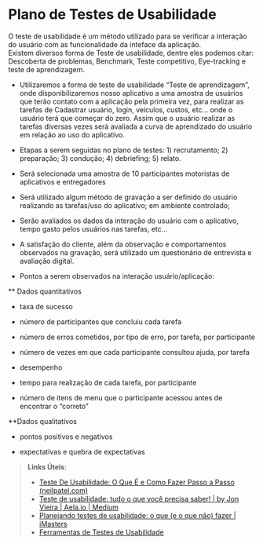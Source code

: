 # Plano de Testes de Usabilidade




O teste de usabilidade é um método utilizado para se verificar  a interação  do usuário com as funcionalidade da inteface da aplicação.  
Existem diversos forma de Teste de usabilidade, dentre eles podemos citar: Descoberta de problemas, Benchmark, Teste competitivo,  Eye-tracking e teste de aprendizagem.

 
- Utilizaremos a forma de teste de usabilidade “Teste de aprendizagem”, onde disponibilizaremos nosso aplicativo a uma amostra de usuários que terão contato com a aplicação pela primeira vez, para realizar as tarefas de Cadastrar usuário, login, veículos, custos, etc... onde o usuário terá que começar do zero. Assim que o usuário realizar as tarefas diversas vezes será avaliada a curva de aprendizado do usuário em relação ao uso do aplicativo.

- Etapas a serem seguidas no plano de testes: 1) recrutamento;  2) preparação; 3) condução; 4) debriefing; 5) relato.

- Será selecionada uma amostra de 10 participantes motoristas de aplicativos e entregadores

-  Será utilizado algum método de gravação a ser definido do usuário realizando as tarefas/uso do aplicativo; em ambiente controlado;

- Serão avaliados os dados da interação do usuário com o aplicativo, tempo gasto pelos usuários nas tarefas, etc...

- A satisfação do cliente, além da observação e comportamentos observados na gravação, será utilizado um questionário de entrevista e avaliação digital.

- Pontos a serem observados na interação usuário/aplicação:

** Dados quantitativos

- taxa de sucesso

- número de participantes que concluiu cada tarefa

- número de erros cometidos, por tipo de erro, por tarefa, por participante

- número de vezes em que cada participante consultou ajuda, por tarefa

* desempenho

- tempo para realização de cada tarefa, por participante

- número de itens de menu que o participante acessou antes de encontrar o “correto”

**Dados qualitativos

- pontos positivos e negativos

- expectativas e quebra de expectativas



> **Links Úteis**:
> - [Teste De Usabilidade: O Que É e Como Fazer Passo a Passo (neilpatel.com)](https://neilpatel.com/br/blog/teste-de-usabilidade/)
> - [Teste de usabilidade: tudo o que você precisa saber! | by Jon Vieira | Aela.io | Medium](https://medium.com/aela/teste-de-usabilidade-o-que-voc%C3%AA-precisa-saber-39a36343d9a6/)
> - [Planejando testes de usabilidade: o que (e o que não) fazer | iMasters](https://imasters.com.br/design-ux/planejando-testes-de-usabilidade-o-que-e-o-que-nao-fazer/)
> - [Ferramentas de Testes de Usabilidade](https://www.usability.gov/how-to-and-tools/resources/templates.html)
